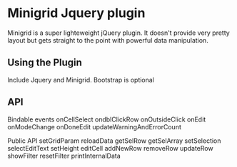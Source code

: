 Minigrid Jquery plugin
===================
Minigrid is a super lighteweight jQuery plugin. It doesn't provide very pretty layout but gets straight to the point with powerful data manipulation. 

Using the Plugin
----------------
Include Jquery and Minigrid. Bootstrap is optional

   <script src="http://code.jquery.com/jquery-1.9.1.js"></script>
   <script src="src/miniGrid.js" type="text/javascript"></script>	
   <link rel="stylesheet" type="text/css" href="src/miniGrid.css" />
   <link rel="stylesheet" type="text/css" href="http://getbootstrap.com/2.3.2/assets/css/bootstrap.css" />    
    

API
----------------
Bindable events
onCellSelect
ondblClickRow
onOutsideClick
onEdit
onModeChange
onDoneEdit
updateWarningAndErrorCount

Public API
setGridParam
reloadData
getSelRow
getSelArray
setSelection
selectEditText
setHeight
editCell
addNewRow
removeRow
updateRow
showFilter
resetFilter
printInternalData